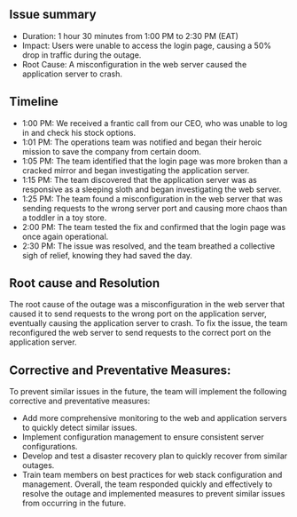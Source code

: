 ## Issue summary
* Duration: 1 hour 30 minutes from 1:00 PM to 2:30 PM (EAT)
* Impact: Users were unable to access the login page, causing a 50% drop in traffic during the outage.
* Root Cause: A misconfiguration in the web server caused the application server to crash.

## Timeline
* 1:00 PM: We received a frantic call from our CEO, who was unable to log in and check his stock options.
* 1:01 PM: The operations team was notified and began their heroic mission to save the company from certain doom.
* 1:05 PM: The team identified that the login page was more broken than a cracked mirror and began investigating the application server.
* 1:15 PM: The team discovered that the application server was as responsive as a sleeping sloth and began investigating the web server.
* 1:25 PM: The team found a misconfiguration in the web server that was sending requests to the wrong server port and causing more chaos than a toddler in a toy store.
* 2:00 PM: The team tested the fix and confirmed that the login page was once again operational.
* 2:30 PM: The issue was resolved, and the team breathed a collective sigh of relief, knowing they had saved the day.

## Root cause and Resolution
The root cause of the outage was a misconfiguration in the web server that caused it to send requests to the wrong port on the application server, eventually causing the application server to crash. To fix the issue, the team reconfigured the web server to send requests to the correct port on the application server.

## Corrective and Preventative Measures:
To prevent similar issues in the future, the team will implement the following corrective and preventative measures:
* Add more comprehensive monitoring to the web and application servers to quickly detect similar issues.
* Implement configuration management to ensure consistent server configurations.
* Develop and test a disaster recovery plan to quickly recover from similar outages.
* Train team members on best practices for web stack configuration and management.
Overall, the team responded quickly and effectively to resolve the outage and implemented measures to prevent similar issues from occurring in the future.

